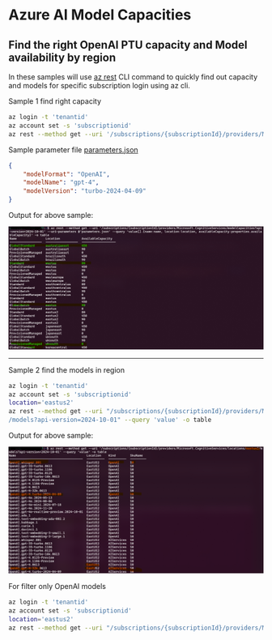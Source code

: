 # Azure AI Model Capacities

## Find the right OpenAI PTU capacity and Model availability by region

In these samples will use [az rest](https://learn.microsoft.com/en-us/cli/azure/use-azure-cli-rest-command?tabs=bash) CLI command to quickly find out capacity and models for specific subscription login using az cli.

Sample 1 find right capacity

```bash
az login -t 'tenantid'
az account set -s 'subscriptionid'
az rest --method get --uri '/subscriptions/{subscriptionId}/providers/Microsoft.CognitiveServices/modelCapacities?api-version=2024-10-01' --uri-parameters @parameters.json --query 'value[].{name:name, location:location, availableCapacity:properties.availableCapacity}' -o table
```

Sample parameter file [parameters.json](./parameters.json)

```json
{
    "modelFormat": "OpenAI",
    "modelName": "gpt-4",
    "modelVersion": "turbo-2024-04-09"
}
```

Output for above sample:

![output](./outputs1.png)

---

Sample 2 find the models in region

```bash
az login -t 'tenantid'
az account set -s 'subscriptionid'
location='eastus2'
az rest --method get --uri "/subscriptions/{subscriptionId}/providers/Microsoft.CognitiveServices/locations/$location
/models?api-version=2024-10-01" --query 'value' -o table
```

Output for above sample:

![output](./outputs2.png)

For filter only OpenAI models

```bash
az login -t 'tenantid'
az account set -s 'subscriptionid'
location='eastus2'
az rest --method get --uri "/subscriptions/{subscriptionId}/providers/Microsoft.CognitiveServices/locations/$location/models?api-version=2024-10-01" --query "value[?kind == 'OpenAI']" -o table
```
